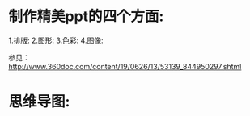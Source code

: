 # 制作精美ppt的四个方面:
1.排版:
2.图形:
3.色彩:
4.图像:

参见：
http://www.360doc.com/content/19/0626/13/53139_844950297.shtml

# 思维导图:
